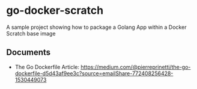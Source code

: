# go-docker-scratch

A sample project showing how to package a Golang App within a Docker Scratch base image

## Documents

- The Go Dockerfile Article: <https://medium.com/@pierreprinetti/the-go-dockerfile-d5d43af9ee3c?source=emailShare-772408256428-1530449073>